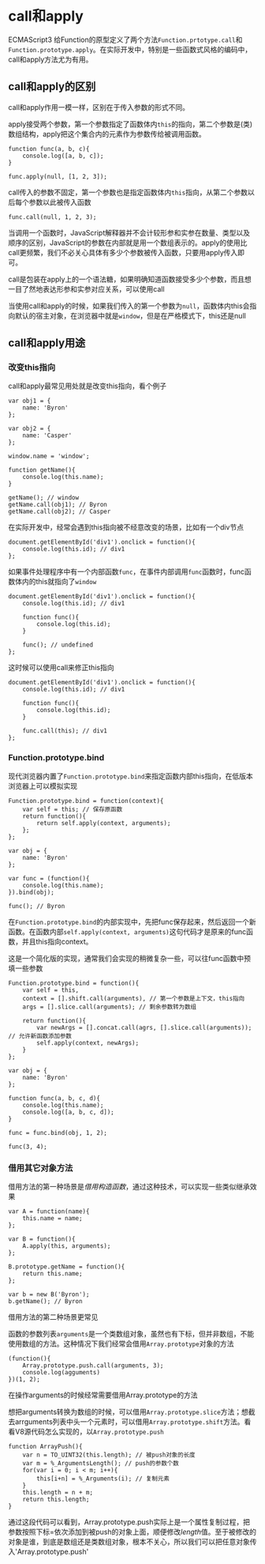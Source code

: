 # call和apply

ECMAScript3 给Function的原型定义了两个方法`Function.prtotype.call`和`Function.prototype.apply`。在实际开发中，特别是一些函数式风格的编码中，call和apply方法尤为有用。

## call和apply的区别

call和apply作用一模一样，区别在于传入参数的形式不同。

apply接受两个参数，第一个参数指定了函数体内`this`的指向，第二个参数是(类)数组结构，apply把这个集合内的元素作为参数传给被调用函数。

    function func(a, b, c){
        console.log([a, b, c]);
    }

    func.apply(null, [1, 2, 3]);

call传入的参数不固定，第一个参数也是指定函数体内`this`指向，从第二个参数以后每个参数以此被传入函数

    func.call(null, 1, 2, 3);

当调用一个函数时，JavaScript解释器并不会计较形参和实参在数量、类型以及顺序的区别，JavaScript的参数在内部就是用一个数组表示的。apply的使用比call更频繁，我们不必关心具体有多少个参数被传入函数，只要用apply传入即可。

call是包装在apply上的一个语法糖，如果明确知道函数接受多少个参数，而且想一目了然地表达形参和实参对应关系，可以使用call

当使用call和apply的时候，如果我们传入的第一个参数为`null`，函数体内this会指向默认的宿主对象，在浏览器中就是`window`，但是在严格模式下，this还是null

## call和apply用途

### 改变this指向

call和apply最常见用处就是改变this指向，看个例子

    var obj1 = {
        name: 'Byron'
    };

    var obj2 = {
        name: 'Casper'
    };

    window.name = 'window';

    function getName(){
        console.log(this.name);
    }

    getName(); // window
    getName.call(obj1); // Byron
    getName.call(obj2); // Casper

在实际开发中，经常会遇到this指向被不经意改变的场景，比如有一个div节点

    document.getElementById('div1').onclick = function(){
        console.log(this.id); // div1
    };

如果事件处理程序中有一个内部函数`func`，在事件内部调用`func`函数时，func函数体内的this就指向了`window`

    document.getElementById('div1').onclick = function(){
        console.log(this.id); // div1

        function func(){
            console.log(this.id);
        }

        func(); // undefined
    };

这时候可以使用call来修正this指向

    document.getElementById('div1').onclick = function(){
        console.log(this.id); // div1

        function func(){
            console.log(this.id);
        }

        func.call(this); // div1
    };

### Function.prototype.bind

现代浏览器内置了`Function.prototype.bind`来指定函数内部this指向，在低版本浏览器上可以模拟实现

    Function.prototype.bind = function(context){
        var self = this; // 保存原函数
        return function(){
            return self.apply(context, arguments);
        };
    };

    var obj = {
        name: 'Byron'
    };

    var func = (function(){
        console.log(this.name);
    }).bind(obj);

    func(); // Byron

在`Function.prototype.bind`的内部实现中，先把func保存起来，然后返回一个新函数。在函数内部`self.apply(context, arguments)`这句代码才是原来的func函数，并且this指向context。

这是一个简化版的实现，通常我们会实现的稍微复杂一些，可以往func函数中预填一些参数

    Function.prototype.bind = function(){
        var self = this,
        context = [].shift.call(arguments), // 第一个参数是上下文，this指向
        args = [].slice.call(arguments); // 剩余参数转为数组

        return function(){
            var newArgs = [].concat.call(agrs, [].slice.call(arguments)); // 允许新函数添加参数
            self.apply(context, newArgs);
        }
    };

    var obj = {
        name: 'Byron'
    };

    function func(a, b, c, d){
        console.log(this.name);
        console.log([a, b, c, d]);
    }

    func = func.bind(obj, 1, 2);

    func(3, 4);

### 借用其它对象方法

借用方法的第一种场景是*借用构造函数*，通过这种技术，可以实现一些类似继承效果

    var A = function(name){
        this.name = name;
    };

    var B = function(){
        A.apply(this, arguments);
    };

    B.prototype.getName = function(){
        return this.name;
    };

    var b = new B('Byron');
    b.getName(); // Byron

借用方法的第二种场景更常见

函数的参数列表`arguments`是一个类数组对象，虽然也有下标，但并非数组，不能使用数组的方法。这种情况下我们经常会借用`Array.prototype`对象的方法

    (function(){
        Array.prototype.push.call(arguments, 3);
        console.log(agguments)
    })(1, 2);

在操作arguments的时候经常需要借用Array.prototype的方法

想把arguments转换为数组的时候，可以借用`Array.prototype.slice`方法；想截去arrguments列表中头一个元素时，可以借用`Array.prototype.shift`方法。看看V8源代码怎么实现的，以`Array.prototype.push`

    function ArrayPush(){
        var n = TO_UINT32(this.length); // 被push对象的长度
        var m = %_ArgumentsLength(); // push的参数个数
        for(var i = 0; i < m; i++){
            this[i+n] = %_Arguments(i); // 复制元素
        }
        this.length = n + m;
        return this.length;
    }

通过这段代码可以看到，Array.prototype.push实际上是一个属性复制过程，把参数按照下标=依次添加到被push的对象上面，顺便修改*length*值。至于被修改的对象是谁，到底是数组还是类数组对象，根本不关心，所以我们可以把任意对象传入'Array.prototype.push'

